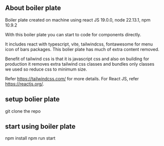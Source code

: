 ## About boiler plate

Boiler plate created on machine using react JS 19.0.0, node 22.13.1, npm 10.9.2

With this boiler plate you can start to code for components directly.

It includes react with typescript, vite, tailwindcss, fontawesome for menu icon of bars packages.
This bolier plate has much of extra content removed.

Benefit of tailwind css is that it is javascript css and also on building for production it removes extra tailwind css classes and bundles only classes we used so reduce css to minimum size.

Refer https://tailwindcss.com/ for more details.
For React JS, refer https://reactjs.org/.

## setup bolier plate

git clone the repo

## start using boiler plate

npm install
npm run start

